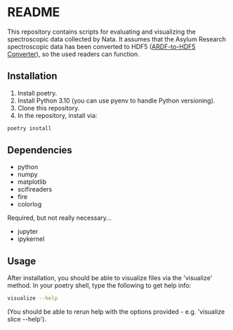# README

  This repository contains scripts for evaluating and visualizing the spectroscopic data collected by Nata. It assumes that the Asylum Research spectroscopic data has been converted to HDF5 ([ARDF-to-HDF5 Converter](https://support.asylumresearch.com/forum/asylum-research-afm/diy-programming/3003-ardf-to-hdf5-converter-for-fast-force-mapping-ffm-data)), so the used readers can function.

## Installation

1. Install poetry.
2. Install Python 3.10 (you can use pyenv to handle Python versioning).
3. Clone this repository.
4. In the repository, install via:

``` sh
poetry install
```

## Dependencies

- python
- numpy
- matplotlib
- scifireaders
- fire
- colorlog

Required, but not really necessary...
- jupyter
- ipykernel

## Usage

After installation, you should be able to visualize files via the 'visualize' method. In your poetry shell, type the following to get help info:

``` sh
visualize --help
```

(You should be able to rerun help with the options provided - e.g. 'visualize slice --help').

